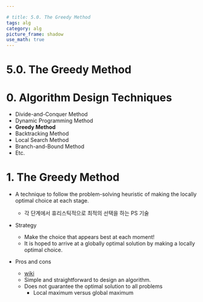 ```yaml
---

# title: 5.0. The Greedy Method
tags: alg
category: alg
picture_frame: shadow
use_math: true
---
```


# 5.0. The Greedy Method

# 0. Algorithm Design Techniques

- Divide-and-Conquer Method
- Dynamic Programming Method
- **Greedy Method**
- Backtracking Method
- Local Search Method
- Branch-and-Bound Method
- Etc.


# 1. The Greedy Method

- A technique to follow the problem-solving heuristic of making the locally optimal choice at each stage.
  - 각 단계에서 휴리스틱적으로 최적의 선택을 하는 PS 기술


- Strategy
  - Make the choice that appears best at each moment!
  - It is hoped to arrive at a globally optimal solution by making a locally optimal choice.


- Pros and cons
  - [wiki](https://en.wikipedia.org/wiki/Greedy_algorithm)
  - Simple and straightforward to design an algorithm.
  - Does not guarantee the optimal solution to all problems 
    - Local maximum versus global maximum